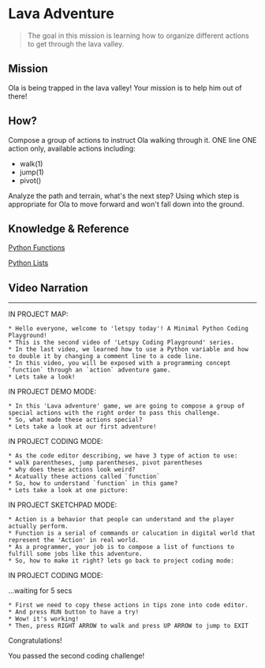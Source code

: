 # Lava Adventure

> The goal in this mission is learning how to organize different actions to get through the lava valley.

## Mission

Ola is being trapped in the lava valley! Your mission is to help him out of there!

## How?

Compose a group of actions to instruct Ola walking through it. ONE line ONE action only, available actions including:

- walk(1)
- jump(1)
- pivot()

Analyze the path and terrain, what's the next step? Using which step is appropriate for Ola to move forward and won't fall down into the ground.

## Knowledge & Reference


[Python Functions](https://www.w3schools.com/python/python_functions.asp)

[Python Lists](https://www.w3schools.com/python/python_lists.asp)


## Video Narration

----

IN PROJECT MAP:

```
* Hello everyone, welcome to 'letspy today'! A Minimal Python Coding Playground!
* This is the second video of 'Letspy Coding Playground' series.
* In the last video, we learned how to use a Python variable and how to double it by changing a comment line to a code line.
* In this video, you will be exposed with a programming concept `function` through an `action` adventure game.
* Lets take a look!
```

IN PROJECT DEMO MODE:

```
* In this 'Lava adventure' game, we are going to compose a group of special actions with the right order to pass this challenge.
* So, what made these actions special?
* Lets take a look at our first adventure!
```

IN PROJECT CODING MODE:

```
* As the code editor describing, we have 3 type of action to use: 
* walk parentheses, jump parentheses, pivot parentheses
* why does these actions look weird?
* Acatually these actions called `function`
* So, how to understand `function` in this game?
* Lets take a look at one picture:
```

IN PROJECT SKETCHPAD MODE:

```
* Action is a behavior that people can understand and the player actually perform.
* Function is a serial of commands or calucation in digital world that represent the 'Action' in real world.
* As a programmer, your job is to compose a list of functions to fulfill some jobs like this adventure.
* So, how to make it right? lets go back to project coding mode:
```

IN PROJECT CODING MODE:

...waiting for 5 secs

```
* First we need to copy these actions in tips zone into code editor.
* And press RUN button to have a try!
* Wow! it's working!
* Then, press RIGHT ARROW to walk and press UP ARROW to jump to EXIT
```

Congratulations! 

You passed the second coding challenge!